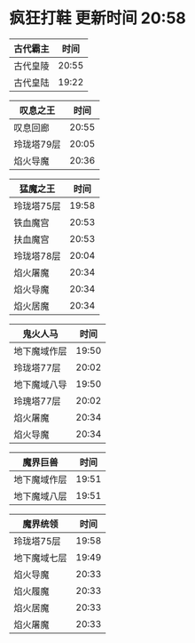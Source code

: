 # 疯狂打鞋 更新时间 20:58

| 古代霸主   | 时间    |
|--------|-------|
| 古代皇陵 | 20:55 |
| 古代皇陆 | 19:22 |

| 叹息之王   | 时间    |
|--------|-------|
| 叹息回廊 | 20:55 |
| 玲珑塔79层 | 20:05 |
| 焰火导魔 | 20:36 |

| 猛魔之王   | 时间    |
|--------|-------|
| 玲珑塔75层 | 19:58 |
| 铁血魔宫 | 20:53 |
| 扶血魔宫 | 20:53 |
| 玲珑塔78层 | 20:04 |
| 焰火屠魔 | 20:34 |
| 焰火导魔 | 20:34 |
| 焰火居魔 | 20:34 |

| 鬼火人马   | 时间    |
|--------|-------|
| 地下魔域作层 | 19:50 |
| 玲珑塔77层 | 20:02 |
| 地下魔域八导 | 19:50 |
| 玲瑰塔77层 | 20:02 |
| 焰火屠魔 | 20:34 |
| 焰火导魔 | 20:34 |

| 魔界巨兽   | 时间    |
|--------|-------|
| 地下魔域作层 | 19:51 |
| 地下魔域八层 | 19:51 |

| 魔界统领   | 时间    |
|--------|-------|
| 玲珑塔75层 | 19:58 |
| 地下魔域七层 | 19:49 |
| 焰火导魔 | 20:33 |
| 焰火履魔 | 20:33 |
| 焰火居魔 | 20:33 |
| 焰火屠魔 | 20:33 |